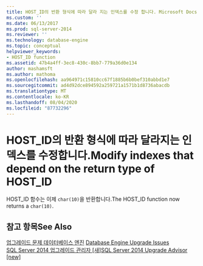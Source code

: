 ```yaml
---
title: HOST_ID의 반환 형식에 따라 달라 지는 인덱스를 수정 합니다. Microsoft Docs
ms.custom: ''
ms.date: 06/13/2017
ms.prod: sql-server-2014
ms.reviewer: ''
ms.technology: database-engine
ms.topic: conceptual
helpviewer_keywords:
- HOST_ID function
ms.assetid: 47b4a4ff-3ec8-430c-8bb7-779a36d0e134
author: mashamsft
ms.author: mathoma
ms.openlocfilehash: aa964971c15810cc67f1885b6b0bef310abbd1e7
ms.sourcegitcommit: ad4d92dce894592a259721a1571b1d8736abacdb
ms.translationtype: MT
ms.contentlocale: ko-KR
ms.lasthandoff: 08/04/2020
ms.locfileid: "87732296"
---
```

# <a name="modify-indexes-that-depend-on-the-return-type-of-host_id"></a><span data-ttu-id="3cd7f-102">HOST_ID의 반환 형식에 따라 달라지는 인덱스를 수정합니다.</span><span class="sxs-lookup"><span data-stu-id="3cd7f-102">Modify indexes that depend on the return type of HOST_ID</span></span>
  <span data-ttu-id="3cd7f-103">HOST_ID 함수는 이제 `char(10)`을 반환합니다.</span><span class="sxs-lookup"><span data-stu-id="3cd7f-103">The HOST_ID function now returns a `char(10)`.</span></span>  
  
## <a name="see-also"></a><span data-ttu-id="3cd7f-104">참고 항목</span><span class="sxs-lookup"><span data-stu-id="3cd7f-104">See Also</span></span>  
 <span data-ttu-id="3cd7f-105">[업그레이드 문제 데이터베이스 엔진](../../../2014/sql-server/install/database-engine-upgrade-issues.md) </span><span class="sxs-lookup"><span data-stu-id="3cd7f-105">[Database Engine Upgrade Issues](../../../2014/sql-server/install/database-engine-upgrade-issues.md) </span></span>  
 [<span data-ttu-id="3cd7f-106">SQL Server 2014 업그레이드 관리자 &#91;새&#93;</span><span class="sxs-lookup"><span data-stu-id="3cd7f-106">SQL Server 2014 Upgrade Advisor &#91;new&#93;</span></span>](sql-server-2014-upgrade-advisor.md)  
  
  
